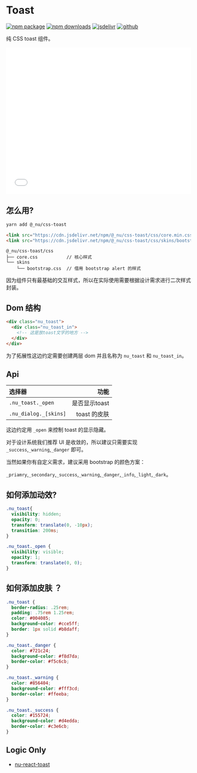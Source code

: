 # Toast

[![npm package][npm-badge]][npm-url]
[![npm downloads][npm-downloads]][npm-url]
[![jsdelivr][jsdelivr-badge]][jsdelivr-url]
[![github][git-badge]][git-url]

[npm-badge]: https://img.shields.io/npm/v/@_nu/css-toast.svg
[npm-url]: https://www.npmjs.org/package/@_nu/css-toast
[npm-downloads]: https://img.shields.io/npm/dw/@_nu/css-toast
[git-url]: https://github.com/nu-system/css-toast
[git-badge]: https://img.shields.io/github/stars/nu-system/css-toast.svg?style=social
[jsdelivr-badge]: https://data.jsdelivr.com/v1/package/npm/@_nu/css-toast/badge
[jsdelivr-url]: https://www.jsdelivr.com/package/npm/@_nu/css-toast

纯 CSS toast 组件。

<iframe height="400" style="width: 100%;" scrolling="no" title="nu-toast" src="//codepen.io/ziven27/embed/mZyprq/?height=265&theme-id=0&default-tab=html,result" frameborder="no" allowtransparency="true" allowfullscreen="true">
  See the Pen <a href='https://codepen.io/ziven27/pen/mZyprq/'>nu-toast</a> by ziven27
  (<a href='https://codepen.io/ziven27'>@ziven27</a>) on <a href='https://codepen.io'>CodePen</a>.
</iframe>


## 怎么用?

```bash
yarn add @_nu/css-toast
```

```HTML
<link src="https://cdn.jsdelivr.net/npm/@_nu/css-toast/css/core.min.css" />
<link src="https://cdn.jsdelivr.net/npm/@_nu/css-toast/css/skins/bootstrap.min.css" />

```

```
@_nu/css-toast/css
├── core.css           // 核心样式
└── skins
    └── bootstrap.css  // 借用 bootstrap alert 的样式
```

因为组件只有最基础的交互样式，所以在实际使用需要根据设计需求进行二次样式封装。

## Dom 结构

```HTML
<div class="nu_toast">
  <div class="nu_toast_in">
    <!-- 这是放toast文字的地方 -->
  </div>
</div>
```

为了拓展性这边约定需要创建两层 dom 并且名称为 `nu_toast` 和 `nu_toast_in`。

## Api

| 选择器   |   功能   |
|:----------|-------------:|
| `.nu_toast._open` |  是否显示toast |
| `.nu_dialog._[skins]` | toast 的皮肤 |

这边约定用 `_open` 来控制 toast 的显示隐藏。

对于设计系统我们推荐 UI 是收敛的，所以建议只需要实现 `_success`,`_warning`,`_danger` 即可。

当然如果你有自定义需求，建议采用 bootstrap 的颜色方案：

`_priamry`,`_secondary`,`_success`,`_warning`,`_danger`,`_info`,`_light`,`_dark`。

## 如何添加动效?

```css
.nu_toast{
  visibility: hidden;
  opacity: 0;
  transform: translate(0, -10px);
  transition: 200ms;
}

.nu_toast._open {
  visibility: visible;
  opacity: 1;
  transform: translate(0, 0);
}
```

## 如何添加皮肤 ？

```css
.nu_toast {
  border-radius: .25rem;
  padding: .75rem 1.25rem;
  color: #004085;
  background-color: #cce5ff;
  border: 1px solid #b8daff;
}

.nu_toast._danger {
  color: #721c24;
  background-color: #f8d7da;
  border-color: #f5c6cb;
}

.nu_toast._warning {
  color: #856404;
  background-color: #fff3cd;
  border-color: #ffeeba;
}

.nu_toast._success {
  color: #155724;
  background-color: #d4edda;
  border-color: #c3e6cb;
}
```

## Logic Only

- [nu-react-toast](https://nu-system.github.io/react/toast/)
